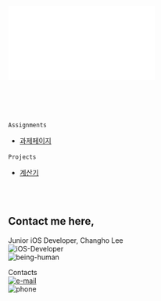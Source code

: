 ![cover](cover.pdf)

<br>
<br>
<br>

`Assignments`
  - [과제페이지](https://github.com/EdCLee/Ed_komptability/tree/master/assignments)

`Projects`
  - [계산기](https://github.com/EdCLee/Ed_komptability/blob/master/projects/01%20Calculator/Calculator/ViewController.swift)

<br>
<br>

## Contact me here,
Junior iOS Developer, Changho Lee
<br>
![iOS-Developer](https://img.shields.io/badge/iOS--Developer-60%-yellow.svg)
<br>
![being-human](https://img.shields.io/badge/being--human-80%-green.svg)
<br>

Contacts
<br>
[![e-mail](https://img.shields.io/badge/email-llacovoc@gmail.com-blue.svg)](mailto:llacovoc@gmail.com)
<br>
![phone](https://img.shields.io/badge/phone-+82--10--2173--4717-blue.svg)
